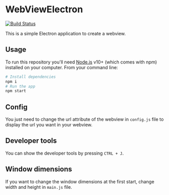 # WebViewElectron

[![Build Status](https://travis-ci.org/joemccann/dillinger.svg?branch=master)](https://travis-ci.org/joemccann/dillinger)

This is a simple Electron application to create a webview.

## Usage
To run this repository you'll need [Node.js](https://nodejs.org/) v10+  (which comes with npm) installed on your computer. From your command line:
```sh
# Install dependencies
npm i
# Run the app
npm start
```

## Config
You just need to change the url attribute of the webview in ```config.js``` file to display the url you want in your webview.

## Developer tools
You can show the developer tools by pressing ```CTRL + J```.

## Window dimensions
If you want to change the window dimensions at the first start, change width and height in ```main.js``` file.
